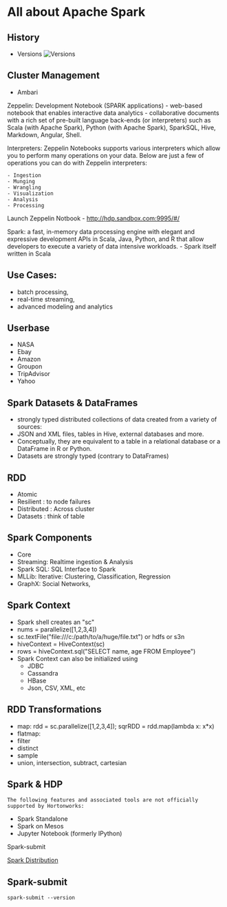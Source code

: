 # All about Apache Spark 

## History
- Versions
![Versions](./Spark_Versions.PNG?raw=true)

## Cluster Management
- Ambari


Zeppelin: Development Notebook (SPARK applications)
	- web-based notebook that enables interactive data analytics
	- collaborative documents with a rich set of pre-built language back-ends (or interpreters) such as 
		Scala (with Apache Spark), 
		Python (with Apache Spark), 
		SparkSQL, Hive, 
		Markdown, 
		Angular, 
		Shell.

Interpreters:
	Zeppelin Notebooks supports various interpreters which allow you to perform many operations on your data. Below are just a few of operations you can do with Zeppelin interpreters:

	- Ingestion
	- Munging
	- Wrangling
	- Visualization
	- Analysis
	- Processing
Launch Zeppelin Notbook
	- http://hdp.sandbox.com:9995/#/

Spark: a fast, in-memory data processing engine with elegant and expressive development APIs in Scala, Java, Python, and R that allow developers to execute a variety of data intensive workloads.
	- Spark itself written in Scala

## Use Cases:
- batch processing, 
- real-time streaming, 
- advanced modeling and analytics

## Userbase
- NASA
- Ebay
- Amazon
- Groupon
- TripAdvisor
- Yahoo
	
## Spark Datasets & DataFrames
- strongly typed distributed collections of data created from a variety of sources: 
- JSON and XML files, tables in Hive, external databases and more. 
- Conceptually, they are equivalent to a table in a relational database or a DataFrame in R or Python.
- Datasets are strongly typed (contrary to DataFrames)

## RDD
- Atomic
- Resilient	: to node failures
- Distributed : Across cluster
- Datasets : think of table
	

## Spark Components
- Core
- Streaming: Realtime ingestion & Analysis
- Spark SQL: SQL Interface to Spark
- MLLib: Iterative: Clustering, Classification, Regression
- GraphX: Social Networks, 

## Spark Context
- Spark shell creates an "sc"
- nums = parallelize([1,2,3,4])
- sc.textFile("file:///c:/path/to/a/huge/file.txt") or hdfs or s3n
- hiveContext = HiveContext(sc) 
- rows = hiveContext.sql("SELECT name, age FROM Employee")
- Spark Context can also be initialized using
	- JDBC
	- Cassandra
	- HBase
	- Json, CSV, XML, etc

## RDD Transformations
- map: rdd = sc.parallelize([1,2,3,4]); sqrRDD = rdd.map(lambda x: x*x)
- flatmap: 
- filter
- distinct
- sample
- union, intersection, subtract, cartesian

## Spark & HDP
	The following features and associated tools are not officially supported by Hortonworks:
- Spark Standalone
- Spark on Mesos
- Jupyter Notebook (formerly IPython)

	
Spark-submit

[Spark Distribution](https://www-us.apache.org/dist/spark/)

## Spark-submit
```
spark-submit --version
```
